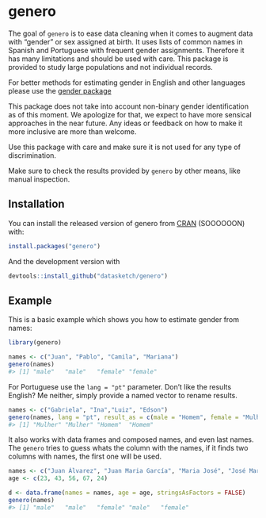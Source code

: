 
<!-- README.md is generated from README.Rmd. Please edit that file -->

# genero

<!-- badges: start -->

<!-- badges: end -->

The goal of `genero` is to ease data cleaning when it comes to augment
data with “gender” or sex assigned at birth. It uses lists of common
names in Spanish and Portuguese with frequent gender assignments.
Therefore it has many limitations and should be used with care. This
package is provided to study large populations and not individual
records.

For better methods for estimating gender in English and other languages
please use the [gender package](https://github.com/ropensci/gender/)

This package does not take into account non-binary gender identification
as of this moment. We apologize for that, we expect to have more
sensical approaches in the near future. Any ideas or feedback on how to
make it more inclusive are more than welcome.

Use this package with care and make sure it is not used for any type of
discrimination.

Make sure to check the results provided by `genero` by other means, like
manual inspection.

## Installation

You can install the released version of genero from
[CRAN](https://CRAN.R-project.org) (SOOOOOON) with:

``` r
install.packages("genero")
```

And the development version with

``` r
devtools::install_github("datasketch/genero")
```

## Example

This is a basic example which shows you how to estimate gender from
names:

``` r
library(genero)

names <- c("Juan", "Pablo", "Camila", "Mariana")
genero(names)
#> [1] "male"   "male"   "female" "female"
```

For Portuguese use the `lang = "pt"` parameter. Don’t like the results
English? Me neither, simply provide a named vector to rename results.

``` r
names <- c("Gabriela", "Ina","Luiz", "Edson")
genero(names, lang = "pt", result_as = c(male = "Homem", female = "Mulher"))
#> [1] "Mulher" "Mulher" "Homem"  "Homem"
```

It also works with data frames and composed names, and even last names.
The `genero` tries to guess whats the column with the names, if it finds
two columns with names, the first one will be
used.

``` r
names <- c("Juan Álvarez", "Juan Maria García", "Maria José", "José María", "María Rodríguez")
age <- c(23, 43, 56, 67, 24)

d <- data.frame(names = names, age = age, stringsAsFactors = FALSE)
genero(names)
#> [1] "male"   "male"   "female" "male"   "female"
```
